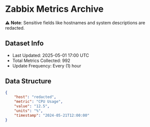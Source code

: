 # Zabbix Metrics Archive

⚠️ **Note**: Sensitive fields like hostnames and system descriptions are redacted.

## Dataset Info
- Last Updated: 2025-05-01 17:00 UTC
- Total Metrics Collected: 992
- Update Frequency: Every (1) hour

## Data Structure
```json
{
    "host": "redacted",
    "metric": "CPU Usage",
    "value": "12.5",
    "units": "%",
    "timestamp": "2024-05-21T12:00:00"
}
```

